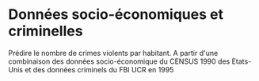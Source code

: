 # Données socio-économiques et criminelles
Prédire le nombre de crimes violents par habitant. A partir d'une combinaison des données socio-économique du CENSUS 1990 des Etats-Unis et des données criminels du FBI UCR en 1995  
